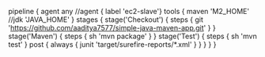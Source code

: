 pipeline {
    agent any      //agent { label 'ec2-slave'}
    tools {
        maven 'M2_HOME'
        //jdk 'JAVA_HOME'
    }
    stages {
        stage('Checkout') {
            steps {
                git 'https://github.com/aaditya7577/simple-java-maven-app.git'
            }
        }
        stage('Maven') {
            steps {
                sh 'mvn package' 
            }
        }
        stage('Test') {
            steps {
                sh 'mvn test'
            }
            post {
                always {
                    junit 'target/surefire-reports/*.xml'
                }
            }
        }
    }
}
